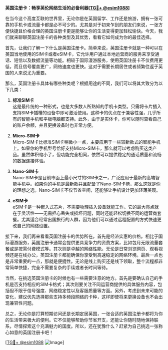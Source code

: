 **英国注册卡：畅享英伦网络生活的必备利器[[TG💪+ @esim1088](https://t.me/s/esim1088)]**

在当今这个高度互联的世界里，无论你是在英国留学、工作还是旅游，拥有一张可靠的手机卡或流量卡都是必不可少的。尤其是对于初来乍到的朋友们来说，一张方便快捷且价格合理的英国注册卡更是能够让你的生活变得更加轻松愉快。今天，我们就来聊聊英国注册卡的各种类型及其优势，看看它如何成为你的最佳选择。

首先，让我们了解一下什么是英国注册卡。简单来说，英国注册卡就是一种可以在英国当地使用的SIM卡或者eSIM卡，它允许用户通过本地运营商的服务来享受通话、短信以及数据流量等功能。相较于国际漫游服务，使用英国注册卡不仅费用更低，而且信号覆盖更广，网络速度也更快。这对于需要长期居住或者频繁往返于英国的人来说尤为重要。

那么，英国注册卡具体有哪些种类呢？根据用途的不同，我们可以将其大致分为以下几类：

1. **标准SIM卡**  
   这是最传统的一种形式，也是大多数人所熟知的手机卡类型。只需将卡片插入支持SIM卡插槽的设备中即可激活使用。这种卡的优点在于兼容性强，几乎所有的智能手机和平板电脑都支持。此外，由于是实体卡，你可以随时查看自己的账户余额，并且更换设备时也非常方便。

2. **Micro-SIM卡**  
   Micro-SIM卡比标准SIM卡稍微小一点，主要应用于一些较新款式的智能手机上。如果你的手机型号恰好支持Micro-SIM卡，那么就可以考虑购买这类产品。虽然体积缩小了，但功能完全相同，依然可以提供稳定的通话质量和流畅的数据连接体验。

3. **Nano-SIM卡**  
   Nano-SIM卡是目前市面上最小尺寸的SIM卡之一，广泛应用于最新的高端智能手机中。如果你的手机是最新款并且配备了Nano-SIM卡槽，那么这就是你的理想之选。Nano-SIM卡不仅节省空间，还能够让手机设计更加轻薄美观。

4. **eSIM卡**  
   eSIM卡是一种嵌入式芯片，不需要物理插入设备就能工作。它的最大亮点就在于灵活性——无需担心丢失或损坏问题，同时还能轻松切换不同的运营商套餐。尤其适合经常出国旅行的人群，因为他们可以通过远程配置的方式快速更改自己的网络设置。

接下来，我们再来看看英国注册卡的优势所在。首先是经济实惠的价格。相比于国际漫游服务，英国注册卡通常会提供更具竞争力的资费方案，比如包月无限流量套餐或是按需付费模式等。其次则是卓越的网络性能。无论是日常浏览网页、观看视频还是在线办公，英国注册卡都能确保你享受到高速稳定的网络环境。最后一点也是非常重要的一点，那就是便捷性。无论是线上购买还是线下领取，整个流程都非常简单快捷，完全不需要复杂的手续或者长时间等待。

当然，在挑选英国注册卡的时候也有一些需要注意的地方。首先是要确认自己的手机是否支持相应的SIM卡格式；其次则要关注不同运营商提供的具体服务内容，包括但不限于信号强度、网络稳定性以及客服质量等方面。另外，考虑到未来可能的变化，建议优先选择那些支持多频段网络的卡种，这样即使将来更换设备也不会出现兼容性问题。

总之，无论你是打算短期访问还是长期定居英国，一张合适的英国注册卡都将为你的生活带来极大的便利。它不仅能够帮助你节省开支，还能让你随时随地保持联系，尽情探索这个充满魅力的国度。所以，还在犹豫什么？赶紧为自己挑选一张称心如意的英国注册卡吧！

[[TG💪+ @esim1088](https://t.me/s/esim1088) ![Image](https://i.postimg.cc/4NQfJmqS/Snipaste-2025-05-13-00-14-12.png)]